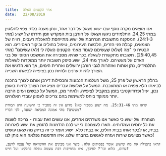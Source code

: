 ```yaml
---
title:  אחי הקטנים האלה
date:   22/08/2019
---
```


אנו מוצאים מקרה נוסף שבו ישוע נשאל על דבר אחד, ונתן מענה בלתי צפוי לחלוטין במתי 24,25. התלמידים ניגשו ושאלו על חורבן בית המקדש וזמן חזרתו של ישוע (מתי 24:1-3). המסקנה מתשובתו הנרחבת של ישוע מתייחסת להאכלת רעבים, רוויה של הצמאים, קבלת פני הזרים, הלבשת העירומים, טיפול בחולים וביקור האסירים. הוא הבטיח כי "מַה (שֶּׁלֹּא) שֶּׁעֲשִׂיתֶם לְאֶחָד מֵאַחַי הַקְּטַנִּים הָאֵלֶּה לִי (לֹא) עֲשִׂיתֶם" (מתי 25:40,45). תשובתו מתקשרת לשאלה בכך שהיא מסבירה את המשפט הסופי של בני האדם על מעשיהם. לאורך מתי 24, ישוע סיפק תשובות יותר ממוקדות לשאלות התלמידים, נתן אותות ואזהרות לגבי חורבן ירושלים ואחרית הימים, אך הוא הדגיש את הצורך להיות ערנים ולחיות נכון בציפייה לביאתו השנייה. 

בחלק הראשון של פרק 25, משל העלמות הנבונות והכסילות דירבן אותם לצורך בהכנה לביאתו הלא צפויה או המתעכבת. המשל על שלושת עבדים מציג את הצורך לחיות באופן נכון, יעיל ופרודוקטיבי בזמן במקביל לציפייה. ולאחר מכן, המשל על כבשים ועזים הרבה יותר ממוקד ביחס למשימות בהם צריכים לעסוק עובדי האלוהים. 

`קראו מתי 25:31-46. מה ישוע מסביר כאן? מדוע אין זה מסביר כי הישועה היא תמורת מעשים? מהי אמונה המביאה ישועה, לפי דבריו?`

הצהרתו של ישוע כי כאשר אנו משרתים אחרים, אנו עושים זאת עבורו  - צריכה לשנות את כל יחסינו ועמדותינו. תארו לעצמכם כי יש לכם הזדמנות להזמין את ישוע לארוחה בבית, או לבקר אותו בבית חולים, או בבית כלא. ישוע אומר כי זה בדיוק מה שאנו עושים כאשר מציעים שירות ועזרה לאנשים בחברה שלנו.  איזו הזדמנות נפלאה הוא נותן לנו!

`קראו בתפילה את מה שישוע אומר בפסוקים אלה. כיצד אנו מבינים את ההשוואה של עצמו לרעב, ערום, כלוא וכו'? לפיכך, איזו מחוייבות רבת עוצמה נופלת בחלקינו ועל חיינו?`